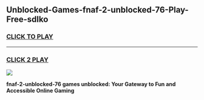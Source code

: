 
## Unblocked-Games-fnaf-2-unblocked-76-Play-Free-sdlko
<h3>
<a href="https://premium76.site?title=fnaf-2-unblocked-76&ref=19M">CLICK TO PLAY</a></h3>
<hr>

<h3>
<a href="https://premium76.site?title=fnaf-2-unblocked-76&ref=19M">CLICK 2 PLAY</a>
  
</h3>

<a href="https://premium76.site?title=fnaf-2-unblocked-76&ref=19M"><img src="https://clearcache.store/games.png"></a>


**fnaf-2-unblocked-76 games unblocked: Your Gateway to Fun and Accessible Online Gaming**
